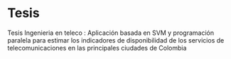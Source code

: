 # Tesis
Tesis Ingenieria en teleco : 
Aplicación basada en SVM y programación paralela para estimar los indicadores de disponibilidad 
de los servicios de telecomunicaciones en las principales ciudades de Colombia
